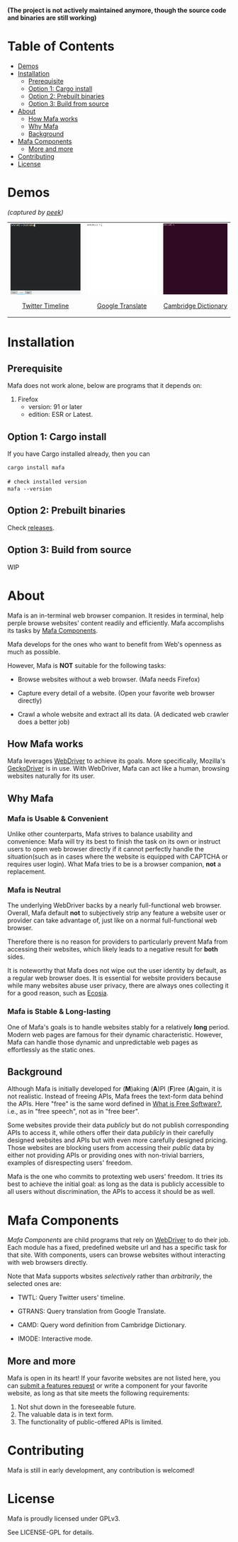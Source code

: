 **(The project is not actively maintained anymore, though the source code and binaries are still working)**

# Table of Contents

-   [Demos](#orgeb24b56)
-   [Installation](#org0eea0a2)
    -   [Prerequisite](#org0d7f7b5)
    -   [Option 1: Cargo install](#org79fae5e)
    -   [Option 2: Prebuilt binaries](#org9144220)
    -   [Option 3: Build from source](#org679dee5)
-   [About](#org01f0d28)
    -   [How Mafa works](#org411b9b5)
    -   [Why Mafa](#org2d730eb)
    -   [Background](#orgfb4c250)
-   [Mafa Components](#org03bc856)
    -   [More and more](#org7a5d690)
-   [Contributing](#orgb70ab12)
-   [License](#org1a944b9)



<a id="orgeb24b56"></a>

# Demos

*(captured by [peek](https://github.com/phw/peek))*

<table>
    <tr>
    <td><img src="demo-twtl.gif" height="160px"/><p align="center"><a href="<https://twitter.com>">Twitter Timeline</a></p></td>
    <td><img src="demo-gtrans.gif" height="160px"/><p align="center"><a href="<https://translate.google.com>">Google Translate</a></p></td>
    <td><img src="demo-camd.gif" height="160px"/><p align="center"><a href="<https://dictionary.cambridge.org/us/dictionary/english>">Cambridge Dictionary</a></p></td>
    </tr>
</table>


<a id="org0eea0a2"></a>

# Installation


<a id="org0d7f7b5"></a>

## Prerequisite

Mafa does not work alone, below are programs that it
depends on:

1.  Firefox
    -   version: 91 or later
    -   edition: ESR or Latest.


<a id="org79fae5e"></a>

## Option 1: Cargo install

If you have Cargo installed already, then you can

    cargo install mafa
    
    # check installed version
    mafa --version


<a id="org9144220"></a>

## Option 2: Prebuilt binaries

Check [releases](https://github.com/micl2e2/mafa/releases).


<a id="org679dee5"></a>

## Option 3: Build from source

WIP


<a id="org01f0d28"></a>

# About

Mafa is an in-terminal web browser companion. It resides in terminal,
help perple browse websites' content readily and efficiently.
Mafa accomplishs its tasks by [Mafa Components](#org7bfeaed).

Mafa develops for the ones who want to benefit from Web's openness
as much as possible.

However, Mafa is **NOT** suitable for the following tasks: 

-   Browse websites without a web browser.  (Mafa needs Firefox)

-   Capture every detail of a website.  (Open your favorite web browser
    directly)

-   Crawl a whole website and extract all its data.  (A dedicated web
    crawler does a better job)


<a id="org411b9b5"></a>

## How Mafa works

Mafa leverages [WebDriver](https://www.w3.org/TR/webdriver) to achieve its goals. More specifically,
Mozilla's [GeckoDriver](https://github.com/mozilla/geckodriver) is in use. With WebDriver, Mafa can act like a
human, browsing websites naturally for its user.


<a id="org2d730eb"></a>

## Why Mafa


### Mafa is Usable & Convenient

Unlike other counterparts, Mafa strives to balance usability and
convenience: Mafa will try its best to finish the task on its own or
instruct users to open web browser directly if it cannot
perfectly handle the situation(such as in cases where the website
is equipped with CAPTCHA or requires user login). What Mafa tries to
be is a browser companion, **not** a replacement.


### Mafa is Neutral

The underlying WebDriver backs by a nearly full-functional web
browser. Overall, Mafa default **not** to subjectively strip any feature
a website user or provider can take advantage of, just like on a
normal full-functional web browser.

Therefore there is no reason for providers to particularly prevent
Mafa from accessing their websites, which likely leads to a negative
result for **both** sides.

It is noteworthy that Mafa does not wipe out the user identity by
default, as a regular web browser does. It is essential for website
providers because while many websites abuse user privacy, there are
always ones collecting it for a good reason, such as [Ecosia](https://www.ecosia.org).


### Mafa is Stable & Long-lasting

One of Mafa's goals is to handle websites stably for a relatively
****long**** period. Modern web pages are famous for their dynamic
characteristic. However, Mafa can handle those dynamic and
unpredictable web pages as effortlessly as the static ones. 


<a id="orgfb4c250"></a>

## Background

Although Mafa is initially developed for (**M**)aking (**A**)PI (**F**)ree
(**A**)gain, it is not realistic. Instead of freeing APIs, Mafa
frees the text-form data behind the APIs. Here "free" is the same word
defined in [What is Free Software?](https://www.gnu.org/philosophy/free-sw.en.html), i.e., as in "free speech", not as
in "free beer".

Some websites provide their data *publicly* but do not 
publish corresponding APIs to access it, while others offer their data
*publicly* in their carefully designed websites and APIs but with even
more carefully designed pricing. Those websites are blocking users
from accessing their *public* data by either not providing APIs or
providing ones with non-trivial barriers, examples of disrespecting
users' freedom.

Mafa is the one who commits to protexting web users' freedom. It
tries its best to achieve the initial goal: as long as the data is
publicly accessible to all users without discrimination, the APIs to
access it should be as well. 


<a id="org03bc856"></a>

# Mafa Components

<a id="org7bfeaed"></a>

*Mafa Components* are child programs that rely on [WebDriver](https://www.w3.org/TR/webdriver) to do 
their job. Each module has a fixed, predefined website url and has a 
specific task for that site. With components, users can browse websites
without interacting with web browsers directly.

Note that Mafa supports wbsites *selectively* rather than *arbitrarily*,
the selected ones are:

-   TWTL: Query Twitter users' timeline.

-   GTRANS: Query translation from Google Translate.

-   CAMD: Query word definition from Cambridge Dictionary.

-   IMODE: Interactive mode.


<a id="org7a5d690"></a>

## More and more

Mafa is open in its heart! If your favorite websites are not
listed here, you can [submit a features request](https://github.com/micl2e2/mafa/issues/new) or write a component
for your favorite website, as long as that site meets the following
requirements:

1.  Not shut down in the foreseeable future.
2.  The valuable data is in text form.
3.  The functionality of public-offered APIs is limited.


<a id="orgb70ab12"></a>

# Contributing

Mafa is still in early development, any contribution is welcomed!


<a id="org1a944b9"></a>

# License

Mafa is proudly licensed under GPLv3.

See LICENSE-GPL for details.

